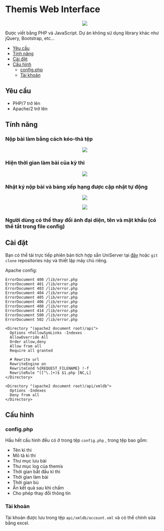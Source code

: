 # Themis Web Interface

<p align="center">
  <img src="https://lh3.googleusercontent.com/MSVW2BqWe44tFatuXLEB6h09rRmJoyLHHTnkXk5sdShgmyaYTuXmuUbx1gMROmKBMrVr59D82mTR514gxR5I5Z9L8qy60OVbtQ3PWy7ip2GvWrYBRYrDOfUsxzkfzCuggMmT4T5Y3g=w2400">
</p>

Được viết bằng PHP và JavaScript. Dự án không sử dụng library khác như jQuery, Bootstrap, etc...

- [Yêu cầu](##Yêu-cầu)
- [Tính năng](##Tính-năng)
- [Cài đặt](##Cài-đặt)
- [Cấu hình](##Cấu-hình)
  - [config.php](###config.php)
  - [Tài khoản](###Tài-khoản)

## Yêu cầu
- PHP/7 trở lên
- Apache/2 trở lên

## Tính năng
### Nộp bài làm bằng cách kéo-thả tệp

<p align="center"><img src="https://lh3.googleusercontent.com/eq1Abpp_hyOW9zYVYyeAkXfb-xA01JWuZ7lXoTHujMA4YqcAkv0PWRSjQXyrCwkdLjrV4pKkHCe6jmIYjAdKPk-1ys8xqZzSoGExIX2rK8-wCRAR5lw0VDr94LR-4lKKUwOpFwULyQ=w2400"></p>

### Hiện thời gian làm bài của kỳ thi

<p align="center"><img src="https://lh3.googleusercontent.com/nWQj7AcZSnGXrquFEPTgtDDaylu70aRXy_hrcIv1WUtjDvUlpI7BVDibCTbJ4gktebBoKA5uulDjYW_Jn3HQ1sP6l8tc4KpL0cBGpN5wy4KLN8kqYgyeLZPRanOWIt5chfrLWqDuWw=w2400"></p>

### Nhật ký nộp bài và bảng xếp hạng được cập nhật tự động

<p align="center"><img src="https://lh3.googleusercontent.com/3441RgXTaNUqoi7gx0StDhhl9ODaQ1vPZuO4S5Cbj0MQs3LHPzMLDXHkhUpds_v2goUOf1NtOUSPjZ-6FunuteHBrH2rDIPEFCincv9z-QaebQPiPgQS2aHjA5HPJkO_oGezdD3Rnw=w2400">
<p align="center"><img src="https://lh3.googleusercontent.com/6pyA8354I1jpCOXyreTGZ_-CFna3AOeI6Ar7E11EhpatMUCX85aZkJtIqhF3NN6mTctImoeYdjXhCAkEWOWRTTfy44emkHtyCbzMFVKecdqjaaKkdR92NSaIP-boE-eoasKhdgVx5w=w2400">

### Người dùng có thể thay đổi ảnh đại diện, tên và mật khẩu (có thể tắt trong file config)

## Cài đặt
Bạn có thể tải trực tiếp phiên bản tích hợp sẵn UniServer tại [đây](https://github.com/belivipro9x99/themis-webinterface/releases/) hoặc ```git clone``` repositories này và thiết lập máy chủ riêng.

Apache config:
```
ErrorDocument 400 /lib/error.php
ErrorDocument 401 /lib/error.php
ErrorDocument 403 /lib/error.php
ErrorDocument 404 /lib/error.php
ErrorDocument 405 /lib/error.php
ErrorDocument 406 /lib/error.php
ErrorDocument 408 /lib/error.php
ErrorDocument 414 /lib/error.php
ErrorDocument 500 /lib/error.php
ErrorDocument 502 /lib/error.php

<Directory "(apache2 document root)/api">
  Options +FollowSymLinks -Indexes
  AllowOverride All
  Order allow,deny
  Allow from all
  Require all granted

  # Rewrite url
  RewriteEngine on
  RewriteCond %{REQUEST_FILENAME} !-f
  RewriteRule ^([^\.]+)$ $1.php [NC,L]
</Directory>

<Directory "(apache2 document root)/api/xmldb">
  Options -Indexes
  Deny from all
</Directory>
```

## Cấu hình

### config.php

Hầu hết cấu hình đều có ở trong tệp ```config.php``` , trong tệp bao gồm:
* Tên kì thi
* Mô tả kì thi
* Thư mục lưu bài
* Thư mục log của themis
* Thời gian bắt đầu kì thi
* Thời gian làm bài
* Thời gian bù
* Ẩn kết quả sau khi chấm
* Cho phép thay đổi thông tin

### Tài khoản

Tài khoản được lưu trong tệp ```api/xmldb/account.xml``` và có thể chỉnh sửa bằng excel.
